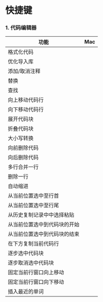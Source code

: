 # 快捷键

### 1. 代码编辑器

| 功能             | Mac                                                 |
|----------------|-----------------------------------------------------|
| 格式化代码          | <shortcut key="$PyCharmCodeFormat"/>                |
| 优化导入库          | <shortcut key="$PyCharmImportOptimization"/>        |
| 添加/取消注释        | <shortcut key="$PyCharmComment"/>                   |
| 替换             | <shortcut key="$PyCharmReplace"/>                   |
| 查找             | <shortcut key="$PyCharmFind"/>                      |
| 向上移动代码行        | <shortcut key="$PyCharmMoveUpCodeLine"/>            |
| 向下移动代码行        | <shortcut key="$PyCharmMoveDownCodeLine"/>          |
| 展开代码块          | <shortcut key="$PyCharmUnFoldCodeBlock"/>           |
| 折叠代码块          | <shortcut key="$PyCharmFoldCodeBlock"/>             |
| 大小写转换          | <shortcut key="$PyCharmUpperText"/>                 |
| 向前删除代码         | <shortcut key="$PyCharmForwardDelete"/>             |
| 向后删除代码         | <shortcut key="$PyCharmBackForwardDelete"/>         |
| 多行合并一行         | <shortcut key="$PyCharmMergeMultiLines"/>           |
| 删除一行           | <shortcut key="$PyCharmDeleteLine"/>                |
| 自动缩进           | <shortcut key="$PyCharmQuickIndent"/>               |
| 从当前位置选中至行首     | <shortcut key="$PyCharmSelectToLineStart"/>         |
| 从当前位置选中至行尾     | <shortcut key="$PyCharmSelectToLineEnd"/>           |
| 从历史复制记录中中选择粘贴  | <shortcut key="$PyCharmPasteFromHistory"/>          |
| 从当前位置选中到代码块的开始 | <shortcut key="$PyCharmSelectToCodeBlockStart"/>    |
| 从当前位置选中到代码块的结束 | <shortcut key="$PyCharmSelectToCodeBlockEnd"/>      |
| 在下方复制当前代码行     | <shortcut key="$PyCharmInsertCurrCodeLine"/>        |
| 逐步选中代码块        | <shortcut key="$PyCharmStepSelectCodeBlock"/>       |
| 逐步取消选中代码块      | <shortcut key="$PyCharmStepCancelSelectCodeBlock"/> |
| 固定当前行窗口向上移动    | <shortcut key="$PyCharmMoveUpStickCurrLine"/>       |
| 固定当前行窗口向下移动    | <shortcut key="$PyCharmMoveDownStickCurrLine"/>     |
| 插入最近的单词        | <shortcut key="$PyCharmInsertWordNearCursor"/>      |


